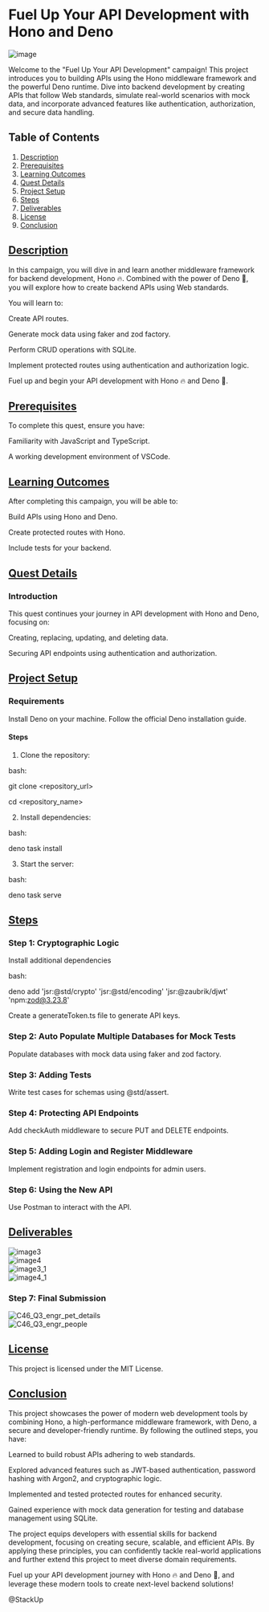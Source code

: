 # Fuel Up Your API Development with Hono and Deno

![image](https://github.com/user-attachments/assets/c014e89c-bf17-45b7-bda2-ca623b994c6f)
</br>

Welcome to the "Fuel Up Your API Development" campaign! This project introduces you to building APIs using the Hono middleware framework and the powerful Deno runtime. Dive into backend development by creating APIs that follow Web standards, simulate real-world scenarios with mock data, and incorporate advanced features like authentication, authorization, and secure data handling.


## Table of Contents
1. [Description](#description)
2. [Prerequisites](#prerequisites)
3. [Learning Outcomes](#Learning-Outcomes)
4. [Quest Details](#Quest-Details)
5. [Project Setup](#Project-Setup)
6. [Steps](#Steps)
7. [Deliverables](#Deliverables)
8. [License](#license)
9. [Conclusion](#Conclusion)


##  [Description](#description)

In this campaign, you will dive in and learn another middleware framework for backend development, Hono 🔥.
Combined with the power of Deno 🦕, you will explore how to create backend APIs using Web standards.

You will learn to:

Create API routes.

Generate mock data using faker and zod factory.

Perform CRUD operations with SQLite.

Implement protected routes using authentication and authorization logic.

Fuel up and begin your API development with Hono 🔥 and Deno 🦕.

##  [Prerequisites](#prerequisites)

To complete this quest, ensure you have:

Familiarity with JavaScript and TypeScript.

A working development environment of VSCode.

##  [Learning Outcomes](#Learning-Outcomes)

After completing this campaign, you will be able to:

Build APIs using Hono and Deno.

Create protected routes with Hono.

Include tests for your backend.

##  [Quest Details](#Quest-Details)

### Introduction

This quest continues your journey in API development with Hono and Deno, focusing on:

Creating, replacing, updating, and deleting data.

Securing API endpoints using authentication and authorization.

##  [Project Setup](#Project-Setup)

### Requirements

Install Deno on your machine. Follow the official Deno installation guide.

#### Steps

1. Clone the repository:

bash:

git clone <repository_url>

cd <repository_name>

2. Install dependencies:

bash:

deno task install

3. Start the server:

bash:

deno task serve


##  [Steps](#Steps)

### Step 1: Cryptographic Logic

Install additional dependencies

bash:

deno add 'jsr:@std/crypto' 'jsr:@std/encoding' 'jsr:@zaubrik/djwt' 'npm:zod@3.23.8'

Create a generateToken.ts file to generate API keys.

### Step 2: Auto Populate Multiple Databases for Mock Tests

Populate databases with mock data using faker and zod factory.

### Step 3: Adding Tests

Write test cases for schemas using @std/assert.

### Step 4: Protecting API Endpoints

Add checkAuth middleware to secure PUT and DELETE endpoints.

### Step 5: Adding Login and Register Middleware

Implement registration and login endpoints for admin users.

### Step 6: Using the New API

Use Postman to interact with the API.

##  [Deliverables](#Deliverables)

![image3](https://github.com/user-attachments/assets/19a782a0-1868-4a48-81b4-5a3ae3578628)
</br>
![image4](https://github.com/user-attachments/assets/a97da1ee-34f9-410d-8242-607e568e5d7e)
</br>
![image3_1](https://github.com/user-attachments/assets/0919c053-0c59-4a21-a729-0169f34977a3)
</br>
![image4_1](https://github.com/user-attachments/assets/19ba58bb-27d4-4e84-8186-265eae7dcf01)
</br>

### Step 7: Final Submission

![C46_Q3_engr_pet_details](https://github.com/user-attachments/assets/47901a57-324c-4433-882c-b1d9f4364e4c)
</br>
![C46_Q3_engr_people](https://github.com/user-attachments/assets/09e22eb0-01a5-4eae-a247-0f5a103f97be)
</br>

##  [License](#license)

This project is licensed under the MIT License.


##  [Conclusion](#Conclusion)

This project showcases the power of modern web development tools by combining Hono, a high-performance middleware framework, with Deno, a secure and developer-friendly runtime. By following the outlined steps, you have:

Learned to build robust APIs adhering to web standards.

Explored advanced features such as JWT-based authentication, password hashing with Argon2, and cryptographic logic.

Implemented and tested protected routes for enhanced security.

Gained experience with mock data generation for testing and database management using SQLite.

The project equips developers with essential skills for backend development, focusing on creating secure, scalable, and efficient APIs. By applying these principles, you can confidently tackle real-world applications and further extend this project to meet diverse domain requirements.

Fuel up your API development journey with Hono 🔥 and Deno 🦕, and leverage these modern tools to create next-level backend solutions!

@StackUp



